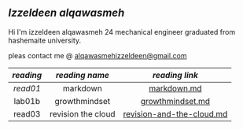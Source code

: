 ## ***Izzeldeen alqawasmeh***

Hi I'm izzeldeen alqawasmeh 24 mechanical engineer graduated from hashemaite university. 

pleas contact me @ [alqawasmehizzeldeen@gmail.com](alqawasmehizzeldeen@gmail.com)

|***reading***| ***reading name*** |***reading link*** |
|:---:        |:---:               |:---:              |
|*read01*     |markdown            |[markdown.md](https://izzeldeen01.github.io/reading-notes/markdown)|
|lab01b       |growthmindset       |[growthmindset.md](https://izzeldeen01.github.io/reading-notes/growthmindset)| 
|read03       |revision the cloud  |[revision-and-the-cloud.md](https://izzeldeen01.github.io/reading-notes/revisions-and-the-cloud)| 